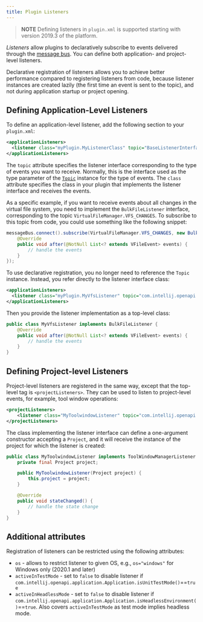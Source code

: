 ```yaml
---
title: Plugin Listeners
---
```


> **NOTE** Defining listeners in `plugin.xml` is supported starting with version 2019.3 of the platform.

_Listeners_ allow plugins to declaratively subscribe to events delivered through the
[message bus](/reference_guide/messaging_infrastructure.md). You can define both application- and project-level
listeners.

Declarative registration of listeners allows you to achieve better performance compared to registering listeners
from code, because listener instances are created lazily (the first time an event is sent to the topic), and not
during application startup or project opening.

## Defining Application-Level Listeners

To define an application-level listener, add the following section to your `plugin.xml`:

```xml
<applicationListeners>
  <listener class="myPlugin.MyListenerClass" topic="BaseListenerInterface"/>
</applicationListeners>
```

The `topic` attribute specifies the listener interface corresponding to the type of events you want to receive.
Normally, this is the interface used as the type parameter of the [`Topic`](upsource:///platform/extensions/src/com/intellij/util/messages/Topic.java) instance for the type of events.
The `class` attribute specifies the class in your plugin that implements the listener interface and receives
the events. 

As a specific example, if you want to receive events about all changes in the virtual file system, you need
to implement the `BulkFileListener` interface, corresponding to the topic `VirtualFileManager.VFS_CHANGES`.
To subscribe to this topic from code, you could use something like the following snippet:

```java
messageBus.connect().subscribe(VirtualFileManager.VFS_CHANGES, new BulkFileListener() {
    @Override
    public void after(@NotNull List<? extends VFileEvent> events) {
        // handle the events
    }
});
```

To use declarative registration, you no longer need to reference the `Topic` instance. Instead, you refer directly
to the listener interface class:

```xml
<applicationListeners>
  <listener class="myPlugin.MyVfsListener" topic="com.intellij.openapi.vfs.newvfs.BulkFileListener"/>
</applicationListeners>
```

Then you provide the listener implementation as a top-level class:

```java
public class MyVfsListener implements BulkFileListener {
    @Override
    public void after(@NotNull List<? extends VFileEvent> events) {
        // handle the events
    }
}
```

## Defining Project-level Listeners

Project-level listeners are registered in the same way, except that the top-level tag is 
`<projectListeners>`. They can be used to listen to project-level events, for example, tool window operations:

```xml
<projectListeners>
    <listener class="MyToolwindowListener" topic="com.intellij.openapi.wm.ex.ToolWindowManagerListener" />
</projectListeners>
```

The class implementing the listener interface can define a one-argument constructor accepting a `Project`,
and it will receive the instance of the project for which the listener is created:

```java
public class MyToolwindowListener implements ToolWindowManagerListener {
    private final Project project;

    public MyToolwindowListener(Project project) {
        this.project = project;
    }

    @Override
    public void stateChanged() {
        // handle the state change
    }
}
```                  

## Additional attributes

Registration of listeners can be restricted using the following attributes:

- `os` - allows to restrict listener to given OS, e.g., `os="windows"` for Windows only (2020.1 and later)
- `activeInTestMode` - set to `false` to disable listener if `com.intellij.openapi.application.Application.isUnitTestMode()`==`true` 
- `activeInHeadlessMode` - set to `false` to disable listener if `com.intellij.openapi.application.Application.isHeadlessEnvironment()`==`true`. Also covers `activeInTestMode` as test mode implies headless mode. 